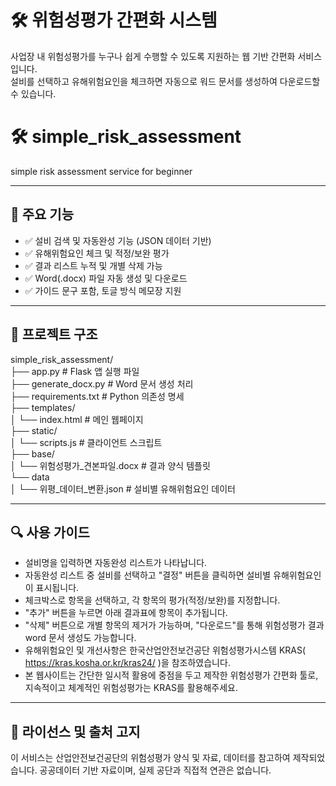 
# 🛠️ 위험성평가 간편화 시스템

사업장 내 위험성평가를 누구나 쉽게 수행할 수 있도록 지원하는 웹 기반 간편화 서비스입니다.  
설비를 선택하고 유해위험요인을 체크하면 자동으로 워드 문서를 생성하여 다운로드할 수 있습니다.

# 🛠️ simple_risk_assessment

simple risk assessment service for beginner

---

## 🔧 주요 기능

- ✅ 설비 검색 및 자동완성 기능 (JSON 데이터 기반)
- ✅ 유해위험요인 체크 및 적정/보완 평가
- ✅ 결과 리스트 누적 및 개별 삭제 가능
- ✅ Word(.docx) 파일 자동 생성 및 다운로드
- ✅ 가이드 문구 포함, 토글 방식 메모장 지원

---

## 📂 프로젝트 구조
simple_risk_assessment/  
├── app.py # Flask 앱 실행 파일  
├── generate_docx.py # Word 문서 생성 처리  
├── requirements.txt # Python 의존성 명세  
├── templates/  
│ └── index.html # 메인 웹페이지  
├── static/  
│ └── scripts.js # 클라이언트 스크립트  
├── base/  
│ └── 위험성평가_견본파일.docx # 결과 양식 템플릿  
└── data  
│ └── 위평_데이터_변환.json # 설비별 유해위험요인 데이터  

---

## 🔍 사용 가이드
- 설비명을 입력하면 자동완성 리스트가 나타납니다.
- 자동완성 리스트 중 설비를 선택하고 "결정" 버튼을 클릭하면 설비별 유해위험요인이 표시됩니다.
- 체크박스로 항목을 선택하고, 각 항목의 평가(적정/보완)를 지정합니다.
- "추가" 버튼을 누르면 아래 결과표에 항목이 추가됩니다.
- "삭제" 버튼으로 개별 항목의 제거가 가능하며, "다운로드"를 통해 위험성평가 결과 word 문서 생성도 가능합니다.
- 유해위험요인 및 개선사항은 한국산업안전보건공단 위험성평가시스템 KRAS( https://kras.kosha.or.kr/kras24/ )을 참조하였습니다.
- 본 웹사이트는 간단한 일시적 활용에 중점을 두고 제작한 위험성평가 간편화 툴로, 지속적이고 체계적인 위험성평가는 KRAS를 활용해주세요.

---

## 📄 라이선스 및 출처 고지
이 서비스는 산업안전보건공단의 위험성평가 양식 및 자료, 데이터를 참고하여 제작되었습니다.
공공데이터 기반 자료이며, 실제 공단과 직접적 연관은 없습니다.


